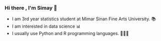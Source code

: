 ### Hi there , I'm Simay 👋


- I am 3rd year statistics student at Mimar Sinan Fine Arts University. 📚
- I am interested in data science 📊
- I usually use Python and R programming languages. 👩🏻‍💻



